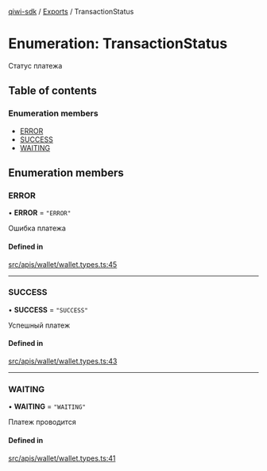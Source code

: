 [qiwi-sdk](../README.md) / [Exports](../modules.md) / TransactionStatus

# Enumeration: TransactionStatus

Статус платежа

## Table of contents

### Enumeration members

- [ERROR](TransactionStatus.md#error)
- [SUCCESS](TransactionStatus.md#success)
- [WAITING](TransactionStatus.md#waiting)

## Enumeration members

### ERROR

• **ERROR** = `"ERROR"`

Ошибка платежа

#### Defined in

[src/apis/wallet/wallet.types.ts:45](https://github.com/AlexXanderGrib/node-qiwi-sdk/blob/4aeb538/src/apis/wallet/wallet.types.ts#L45)

___

### SUCCESS

• **SUCCESS** = `"SUCCESS"`

Успешный платеж

#### Defined in

[src/apis/wallet/wallet.types.ts:43](https://github.com/AlexXanderGrib/node-qiwi-sdk/blob/4aeb538/src/apis/wallet/wallet.types.ts#L43)

___

### WAITING

• **WAITING** = `"WAITING"`

Платеж проводится

#### Defined in

[src/apis/wallet/wallet.types.ts:41](https://github.com/AlexXanderGrib/node-qiwi-sdk/blob/4aeb538/src/apis/wallet/wallet.types.ts#L41)

